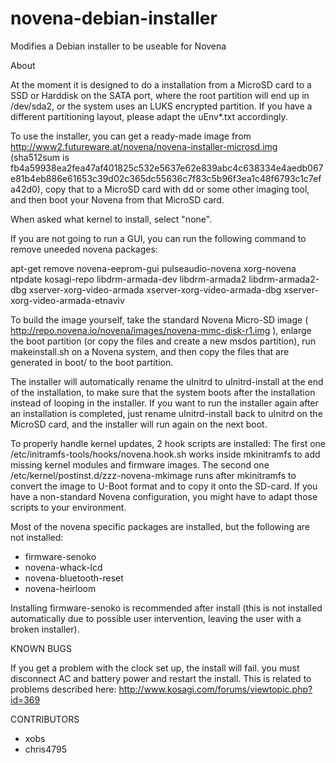 # novena-debian-installer
Modifies a Debian installer to be useable for Novena

About

At the moment it is designed to do a installation from a MicroSD card to a SSD or Harddisk on the SATA port, where the root partition will end up in /dev/sda2, or the system uses an LUKS encrypted partition.
If you have a different partitioning layout, please adapt the uEnv*.txt accordingly.

To use the installer, you can get a ready-made image from http://www2.futureware.at/novena/novena-installer-microsd.img (sha512sum is fb4a59938ea2fea47af401825c532e5637e62e839abc4c638334e4aedb067e81b4eb886e61653c39d02c365dc55636c7f83c5b96f3ea1c48f6793c1c7efa42d0), copy that to a MicroSD card with dd or some other imaging tool, and then boot your Novena from that MicroSD card.

When asked what kernel to install, select "none".

If you are not going to run a GUI, you can run the following command to remove uneeded novena packages:

apt-get remove novena-eeprom-gui pulseaudio-novena xorg-novena ntpdate kosagi-repo libdrm-armada-dev libdrm-armada2 libdrm-armada2-dbg xserver-xorg-video-armada xserver-xorg-video-armada-dbg xserver-xorg-video-armada-etnaviv



To build the image yourself, take the standard Novena Micro-SD image ( http://repo.novena.io/novena/images/novena-mmc-disk-r1.img ), enlarge the boot partition (or copy the files and create a new msdos partition), run makeinstall.sh on a Novena system, and then copy the files that are generated in boot/ to the boot partition.

The installer will automatically rename the uInitrd to uInitrd-install at the end of the installation, to make sure that the system boots after the installation instead of looping in the installer.
If you want to run the installer again after an installation is completed, just rename uInitrd-install back to uInitrd on the MicroSD card, and the installer will run again on the next boot.

To properly handle kernel updates, 2 hook scripts are installed:
The first one /etc/initramfs-tools/hooks/novena.hook.sh works inside mkinitramfs to add missing kernel modules and firmware images. The second one /etc/kernel/postinst.d/zzz-novena-mkimage runs after mkinitramfs to convert the image to U-Boot format and to copy it onto the SD-card. If you have a non-standard Novena configuration, you might have to adapt those scripts to your environment.

Most of the novena specific packages are installed, but the following are not installed:

- firmware-senoko
- novena-whack-lcd
- novena-bluetooth-reset
- novena-heirloom

Installing firmware-senoko is recommended after install (this is not installed automatically due to possible user intervention, leaving the user with a broken installer).


KNOWN BUGS

If you get a problem with the clock set up, the install will fail. you must disconnect AC and battery power and restart the install. This is related to problems described here: http://www.kosagi.com/forums/viewtopic.php?id=369

CONTRIBUTORS

- xobs
- chris4795

